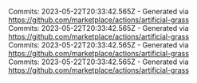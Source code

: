 Commits: 2023-05-22T20:33:42.565Z - Generated via https://github.com/marketplace/actions/artificial-grass
<br>
Commits: 2023-05-22T20:33:42.565Z - Generated via https://github.com/marketplace/actions/artificial-grass
<br>
Commits: 2023-05-22T20:33:42.565Z - Generated via https://github.com/marketplace/actions/artificial-grass
<br>
Commits: 2023-05-22T20:33:42.565Z - Generated via https://github.com/marketplace/actions/artificial-grass
<br>
